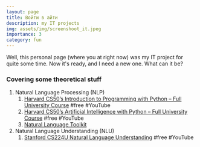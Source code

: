 ```yaml
---
layout: page
title: Войти в айти   
description: my IT projects 
img: assets/img/screenshoot_it.jpeg
importance: 3
category: fun
---
```


Well, this personal page (where you at right now) was my IT project for quite some time. Now it's ready, and I need a new one. What can it be? 

### **Covering some theoretical stuff**
1. Natural Language Processing (NLP)
    1. [Harvard CS50’s Introduction to Programming with Python – Full University Course](https://www.youtube.com/watch?v=nLRL_NcnK-4) #free #YouTube 
    2. [Harvard CS50’s Artificial Intelligence with Python – Full University Course](https://youtu.be/5NgNicANyqM?si=ehq4cVFRbIkfkNhq) #free #YouTube 
   3. [Natural Language Toolkit](https://www.nltk.org/)
2. Natural Language Understanding (NLU)
    1. [Stanford CS224U Natural Language Understanding](https://youtu.be/rha64cQRLs8?si=CTIYD6wzFc_Fjcyw) #free #YouTube